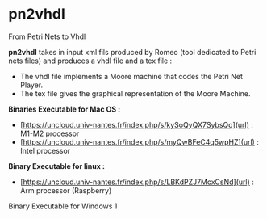 # pn2vhdl
From Petri Nets to Vhdl

**pn2vhdl** takes in input xml fils produced by Romeo (tool dedicated to Petri nets files) and produces a vhdl file and a tex file :

- The vhdl file implements a Moore machine that codes the Petri Net Player.
- The tex file gives the graphical representation of the Moore Machine.

**Binaries Executable for Mac OS :**
- [https://uncloud.univ-nantes.fr/index.php/s/kySoQyQX7SybsQq](url) : M1-M2 processor
- [https://uncloud.univ-nantes.fr/index.php/s/myQwBFeC4q5wpHZ](url) :  Intel processor

**Binary Executable for linux :**
- [https://uncloud.univ-nantes.fr/index.php/s/LBKdPZJ7McxCsNd](url) : Arm processor (Raspberry)

Binary Executable for Windows 1
